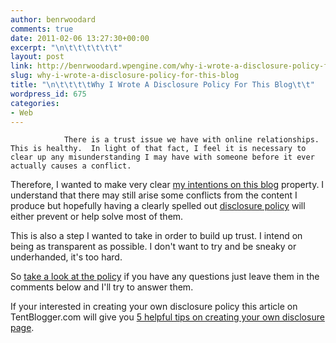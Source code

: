 ```yaml
---
author: benrwoodard
comments: true
date: 2011-02-06 13:27:30+00:00
excerpt: "\n\t\t\t\t\t\t"
layout: post
link: http://benrwoodard.wpengine.com/why-i-wrote-a-disclosure-policy-for-this-blog/
slug: why-i-wrote-a-disclosure-policy-for-this-blog
title: "\n\t\t\t\tWhy I Wrote A Disclosure Policy For This Blog\t\t"
wordpress_id: 675
categories:
- Web
---
```



				There is a trust issue we have with online relationships.  This is healthy.  In light of that fact, I feel it is necessary to clear up any misunderstanding I may have with someone before it ever actually causes a conflict. 

Therefore, I wanted to make very clear [my intentions on this blog](http://benrwoodard.com/disclosure/) property.  I understand that there may still arise some conflicts from the content I produce but hopefully having a clearly spelled out [disclosure policy](http://benrwoodard.com/disclosure/) will either prevent or help solve most of them.

This is also a step I wanted to take in order to build up trust.  I intend on being as transparent as possible.  I don't want to try and be sneaky or underhanded, it's too hard.
<!-- more -->

So [take a look at the policy](http://benrwoodard.com/disclosure/) if you have any questions just leave them in the comments below and I'll try to answer them. 

If your interested in creating your own disclosure policy this article on TentBlogger.com will give you [5 helpful tips on creating your own disclosure page](http://tentblogger.com/disclosure-policy/). 		
